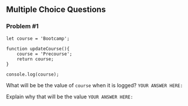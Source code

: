 ## Multiple Choice Questions

### Problem #1
```
let course = 'Bootcamp';

function updateCourse(){
    course = 'Precourse';
    return course;
}

console.log(course);
```

What will be be the value of `course` when it is logged?
`YOUR ANSWER HERE:`

Explain why that will be the value
`YOUR ANSWER HERE:` 